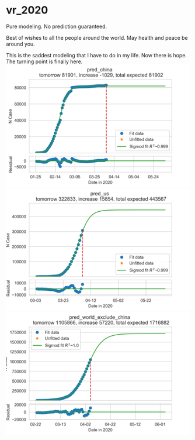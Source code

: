 # vr_2020
Pure modeling. No prediction guaranteed.

Best of wishes to all the people around the world.
May health and peace be around you.

This is the saddest modeling that I have to do in my life.
Now there is hope. The turning point is finally here.
![China](https://github.com/tongbaojia/vr_2020/blob/master/Plots/2020-04-05_pred_china.png)
![US](https://github.com/tongbaojia/vr_2020/blob/master/Plots/2020-04-05_pred_us.png)
![World excluding China](https://github.com/tongbaojia/vr_2020/blob/master/Plots/2020-04-05_pred_world_exclude_china.png)